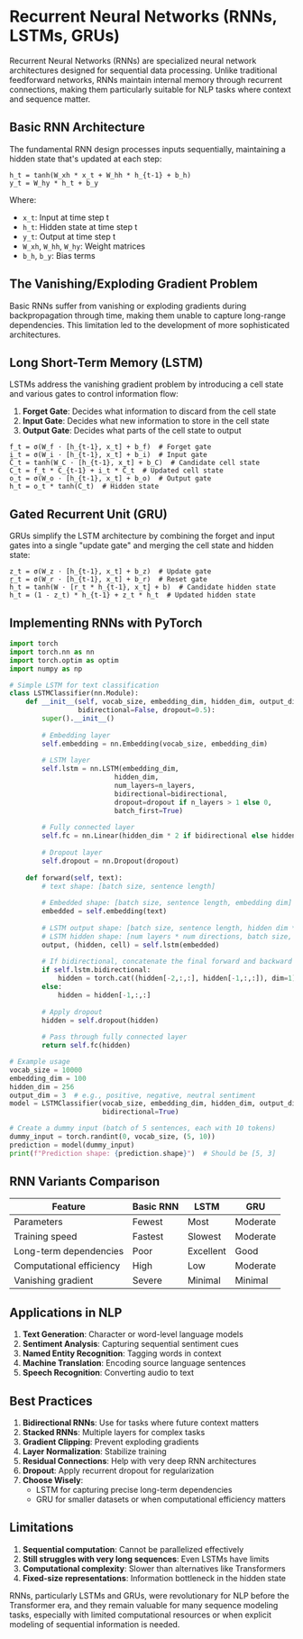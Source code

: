 # Recurrent Neural Networks (RNNs, LSTMs, GRUs)

Recurrent Neural Networks (RNNs) are specialized neural network architectures designed for sequential data processing. Unlike traditional feedforward networks, RNNs maintain internal memory through recurrent connections, making them particularly suitable for NLP tasks where context and sequence matter.

## Basic RNN Architecture

The fundamental RNN design processes inputs sequentially, maintaining a hidden state that's updated at each step:

```
h_t = tanh(W_xh * x_t + W_hh * h_{t-1} + b_h)
y_t = W_hy * h_t + b_y
```

Where:
- `x_t`: Input at time step t
- `h_t`: Hidden state at time step t
- `y_t`: Output at time step t
- `W_xh`, `W_hh`, `W_hy`: Weight matrices
- `b_h`, `b_y`: Bias terms

## The Vanishing/Exploding Gradient Problem

Basic RNNs suffer from vanishing or exploding gradients during backpropagation through time, making them unable to capture long-range dependencies. This limitation led to the development of more sophisticated architectures.

## Long Short-Term Memory (LSTM)

LSTMs address the vanishing gradient problem by introducing a cell state and various gates to control information flow:

1. **Forget Gate**: Decides what information to discard from the cell state
2. **Input Gate**: Decides what new information to store in the cell state
3. **Output Gate**: Decides what parts of the cell state to output

```
f_t = σ(W_f · [h_{t-1}, x_t] + b_f)  # Forget gate
i_t = σ(W_i · [h_{t-1}, x_t] + b_i)  # Input gate
C̃_t = tanh(W_C · [h_{t-1}, x_t] + b_C)  # Candidate cell state
C_t = f_t * C_{t-1} + i_t * C̃_t  # Updated cell state
o_t = σ(W_o · [h_{t-1}, x_t] + b_o)  # Output gate
h_t = o_t * tanh(C_t)  # Hidden state
```

## Gated Recurrent Unit (GRU)

GRUs simplify the LSTM architecture by combining the forget and input gates into a single "update gate" and merging the cell state and hidden state:

```
z_t = σ(W_z · [h_{t-1}, x_t] + b_z)  # Update gate
r_t = σ(W_r · [h_{t-1}, x_t] + b_r)  # Reset gate
h̃_t = tanh(W · [r_t * h_{t-1}, x_t] + b)  # Candidate hidden state
h_t = (1 - z_t) * h_{t-1} + z_t * h̃_t  # Updated hidden state
```

## Implementing RNNs with PyTorch

```python
import torch
import torch.nn as nn
import torch.optim as optim
import numpy as np

# Simple LSTM for text classification
class LSTMClassifier(nn.Module):
    def __init__(self, vocab_size, embedding_dim, hidden_dim, output_dim, n_layers=1, 
                 bidirectional=False, dropout=0.5):
        super().__init__()
        
        # Embedding layer
        self.embedding = nn.Embedding(vocab_size, embedding_dim)
        
        # LSTM layer
        self.lstm = nn.LSTM(embedding_dim, 
                          hidden_dim, 
                          num_layers=n_layers, 
                          bidirectional=bidirectional, 
                          dropout=dropout if n_layers > 1 else 0,
                          batch_first=True)
        
        # Fully connected layer
        self.fc = nn.Linear(hidden_dim * 2 if bidirectional else hidden_dim, output_dim)
        
        # Dropout layer
        self.dropout = nn.Dropout(dropout)
    
    def forward(self, text):
        # text shape: [batch size, sentence length]
        
        # Embedded shape: [batch size, sentence length, embedding dim]
        embedded = self.embedding(text)
        
        # LSTM output shape: [batch size, sentence length, hidden dim * num directions]
        # LSTM hidden shape: [num layers * num directions, batch size, hidden dim]
        output, (hidden, cell) = self.lstm(embedded)
        
        # If bidirectional, concatenate the final forward and backward hidden states
        if self.lstm.bidirectional:
            hidden = torch.cat((hidden[-2,:,:], hidden[-1,:,:]), dim=1)
        else:
            hidden = hidden[-1,:,:]
        
        # Apply dropout
        hidden = self.dropout(hidden)
        
        # Pass through fully connected layer
        return self.fc(hidden)

# Example usage
vocab_size = 10000
embedding_dim = 100
hidden_dim = 256
output_dim = 3  # e.g., positive, negative, neutral sentiment
model = LSTMClassifier(vocab_size, embedding_dim, hidden_dim, output_dim, 
                       bidirectional=True)

# Create a dummy input (batch of 5 sentences, each with 10 tokens)
dummy_input = torch.randint(0, vocab_size, (5, 10))
prediction = model(dummy_input)
print(f"Prediction shape: {prediction.shape}")  # Should be [5, 3]
```

## RNN Variants Comparison

| Feature | Basic RNN | LSTM | GRU |
|---------|-----------|------|-----|
| Parameters | Fewest | Most | Moderate |
| Training speed | Fastest | Slowest | Moderate |
| Long-term dependencies | Poor | Excellent | Good |
| Computational efficiency | High | Low | Moderate |
| Vanishing gradient | Severe | Minimal | Minimal |

## Applications in NLP

1. **Text Generation**: Character or word-level language models
2. **Sentiment Analysis**: Capturing sequential sentiment cues
3. **Named Entity Recognition**: Tagging words in context
4. **Machine Translation**: Encoding source language sentences
5. **Speech Recognition**: Converting audio to text

## Best Practices

1. **Bidirectional RNNs**: Use for tasks where future context matters
2. **Stacked RNNs**: Multiple layers for complex tasks
3. **Gradient Clipping**: Prevent exploding gradients
4. **Layer Normalization**: Stabilize training
5. **Residual Connections**: Help with very deep RNN architectures
6. **Dropout**: Apply recurrent dropout for regularization
7. **Choose Wisely**: 
   - LSTM for capturing precise long-term dependencies
   - GRU for smaller datasets or when computational efficiency matters

## Limitations

1. **Sequential computation**: Cannot be parallelized effectively
2. **Still struggles with very long sequences**: Even LSTMs have limits
3. **Computational complexity**: Slower than alternatives like Transformers
4. **Fixed-size representations**: Information bottleneck in the hidden state

RNNs, particularly LSTMs and GRUs, were revolutionary for NLP before the Transformer era, and they remain valuable for many sequence modeling tasks, especially with limited computational resources or when explicit modeling of sequential information is needed.
